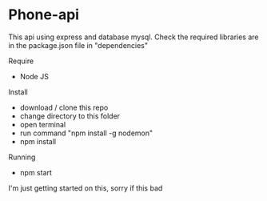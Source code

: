 # Phone-api

This api using express and database mysql.
Check the required libraries are in the package.json file in "dependencies"

Require
 - Node JS

Install
 - download / clone this repo
 - change directory to this folder
 - open terminal
 - run command "npm install -g nodemon"
 - npm install

Running
 - npm start

I'm just getting started on this, sorry if this bad
